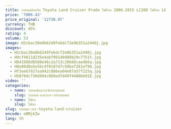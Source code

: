 ```yaml
---
title: รถยนต์สําหรับ Toyota Land Cruiser Prado ไฟท้าย 2006-2015 LC200 ไฟท้าย LED DRL สัญญาณเบรคย้อนกลับอุปกรณ์เสริมอัตโนมัติ
price: '7006.43'
price_original: '12738.97'
currency: THB
discount: 45%
rating: 4
volume: 53
image: H2cbac30e0b6249febdc72e0b351a2440j.jpg
images:
  - H2cbac30e0b6249febdc72e0b351a2440j.jpg
  - H9cf4811d235e4abf99140d80b29c7751t.jpg
  - H841980d8580e46c2a713c20b68caedb6a.jpg
  - H8e80d8a5e5bc4f0187d7c50bef261ef9O.jpg
  - Hf3ee67927aa942c886ea04e07a57f225q.jpg
  - H5879dc730d894c069ed7d49f4408bb91E.jpg
video: ''
categories:
  - name: รถยนต์และรถจักรยานยนต์
    slug: รถยนต-และรถจ-กรยานยนต
  - name: ไฟรถ
    slug: ไฟรถ
slug: รถยนต-าหร-toyota-land-cruiser
encode: oBMjkZw
lang: th
---
```

  